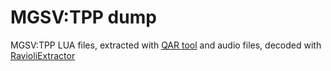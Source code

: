 # MGSV:TPP dump

MGSV:TPP LUA files, extracted with [QAR tool](https://www.dropbox.com/s/0rtpumx2mxsjaby/MGSV_QAR_Tool.rar?dl=0) and audio files,
decoded with [RavioliExtractor](http://www.scampers.org/steve/sms/other.htm)

